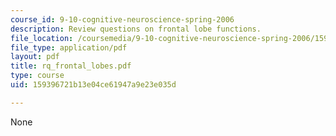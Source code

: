 ```yaml
---
course_id: 9-10-cognitive-neuroscience-spring-2006
description: Review questions on frontal lobe functions.
file_location: /coursemedia/9-10-cognitive-neuroscience-spring-2006/159396721b13e04ce61947a9e23e035d_rq_frontal_lobes.pdf
file_type: application/pdf
layout: pdf
title: rq_frontal_lobes.pdf
type: course
uid: 159396721b13e04ce61947a9e23e035d

---
```

None